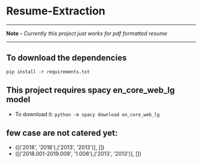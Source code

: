 
# Resume-Extraction
---

**Note -**
*Currently this project just works for pdf formatted resume*

---

## To download the dependencies
`pip install -r requirements.txt`

## This project requires spacy en_core_web_lg model
* To download it:
`python -m spacy download en_core_web_lg`


## few case are not catered yet:
<ul>
    <li>([('2018', '2018'),('2013', '2013')], [])</li>
    <li>([('2018.001-2019.009', '1.008'),('2013', '2013')], [])</li>
</ul>
